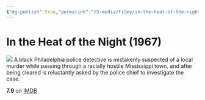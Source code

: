 ```yaml
---
{"dg-publish":true,"permalink":"/5-media/filmy/in-the-heat-of-the-night/","contentClasses":"movie","tags":["to-watch","фильм","#Drama","#Mystery","#Thriller"]}
---
```


# In the Heat of the Night (1967)
![](https://m.media-amazon.com/images/M/MV5BZDM1MTM4NGYtZDNjYy00ZDA5LTk4NTctYzg2OTVjZGRiODY3XkEyXkFqcGdeQXVyMTUzMDUzNTI3._V1_SX300.jpg)
A black Philadelphia police detective is mistakenly suspected of a local murder while passing through a racially hostile Mississippi town, and after being cleared is reluctantly asked by the police chief to investigate the case.

**7.9** on [IMDB](https://www.imdb.com/title/tt0061811)
